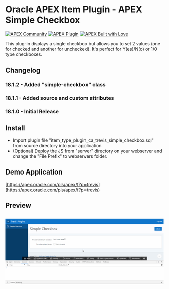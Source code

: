 # Oracle APEX Item Plugin - APEX Simple Checkbox

[![APEX Community](https://cdn.rawgit.com/rafael-trevisan/apex-github-badges/12a4f7be/badges/apex-community-badge.svg)](https://github.com/rafael-trevisan/apex-github-badges) [![APEX Plugin](https://cdn.rawgit.com/rafael-trevisan/apex-github-badges/12a4f7be/badges/apex-plugin-badge.svg)](https://github.com/rafael-trevisan/apex-github-badges)
[![APEX Built with Love](https://cdn.rawgit.com/rafael-trevisan/apex-github-badges/12a4f7be/badges/apex-love-badge.svg)](https://github.com/rafael-trevisan/apex-github-badges)

This plug-in displays a single checkbox but allows you to set 2 values (one for checked and another for unchecked). It's perfect for Y(es)/N(o) or 1/0 type checkboxes.

## Changelog
### 18.1.2 - Added "simple-checkbox" class
### 18.1.1 - Added source and custom attributes
### 18.1.0 - Initial Release

## Install
- Import plugin file "item_type_plugin_ca_trevis_simple_checkbox.sql" from source directory into your application
- (Optional) Deploy the JS from "server" directory on your webserver and change the "File Prefix" to webservers folder.

## Demo Application
[https://apex.oracle.com/pls/apex/f?p=trevis](https://apex.oracle.com/pls/apex/f?p=trevis)

## Preview
## ![](https://github.com/rafael-trevisan/apex-plugin-simple_checkbox/blob/master/preview.gif)
